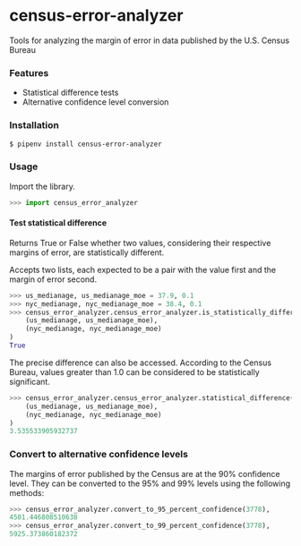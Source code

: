 # census-error-analyzer

Tools for analyzing the margin of error in data published by the U.S. Census Bureau

### Features

* Statistical difference tests
* Alternative confidence level conversion

### Installation

```bash
$ pipenv install census-error-analyzer
```

### Usage

Import the library.

```python
>>> import census_error_analyzer
```

#### Test statistical difference

Returns True or False whether two values, considering their respective margins of error, are statistically different.

Accepts two lists, each expected to be a pair with the value first and the margin of error second.

```python
>>> us_medianage, us_medianage_moe = 37.9, 0.1
>>> nyc_medianage, nyc_medianage_moe = 38.4, 0.1
>>> census_error_analyzer.census_error_analyzer.is_statistically_different(
    (us_medianage, us_medianage_moe),
    (nyc_medianage, nyc_medianage_moe)
)
True
```

The precise difference can also be accessed. According to the Census Bureau, values greater than 1.0 can be considered to be statistically significant.

```python
>>> census_error_analyzer.census_error_analyzer.statistical_difference(
    (us_medianage, us_medianage_moe),
    (nyc_medianage, nyc_medianage_moe)
)
3.535533905932737
```

### Convert to alternative confidence levels

The margins of error published by the Census are at the 90% confidence level. They can be converted to the 95% and 99% levels using the following methods:

```python
>>> census_error_analyzer.convert_to_95_percent_confidence(3778),
4501.446808510638
>>> census_error_analyzer.convert_to_99_percent_confidence(3778),
5925.373860182372
```
